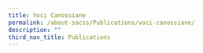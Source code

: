 ```yaml
---
title: Voci Canossiane
permalink: /about-sacss/Publications/voci-canossiane/
description: ""
third_nav_title: Publications
---
```

